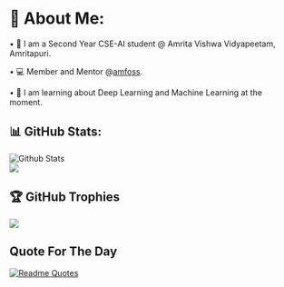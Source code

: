 # 💫 About Me:
• 🏫 I am a Second Year CSE-AI student @ Amrita Vishwa Vidyapeetam, Amritapuri.

• 💻 Member and Mentor @[amfoss](https://amfoss.in/).

• 🤖 I am learning about Deep Learning and Machine Learning at the moment.

## 📊 GitHub Stats:
![Github Stats](https://github-readme-streak-stats.herokuapp.com/?user=TheHuntsman4&theme=radical&hide_border=false)
<br/>
![](https://github-readme-stats.vercel.app/api/top-langs/?username=TheHuntsman4&theme=radical&hide_border=false&include_all_commits=true&count_private=true)
## 🏆 GitHub Trophies
![](https://github-profile-trophy.vercel.app/?username=TheHuntsman4&theme=radical&no-frame=false&no-bg=true&margin-w=4)

## Quote For The Day
[![Readme Quotes](https://quotes-github-readme.vercel.app/api?type=horizontal&theme=dracula)](https://github.com/piyushsuthar/github-readme-quotes)



<!-- Proudly created with GPRM ( https://gprm.itsvg.in ) -->
